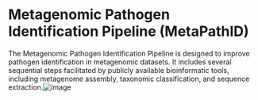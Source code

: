 # Metagenomic Pathogen Identification Pipeline (MetaPathID)
The Metagenomic Pathogen Identification Pipeline is designed to improve pathogen identification in metagenomic datasets. It includes several sequential steps facilitated by publicly available bioinformatic tools, including metagenome assembly, taxonomic classification, and sequence extraction.![image](https://github.com/jackchen129/Metagenomic-pathogen-identification-pipeline/assets/49889016/8c48fd91-3374-4c51-b00b-f5537d54bff8)
